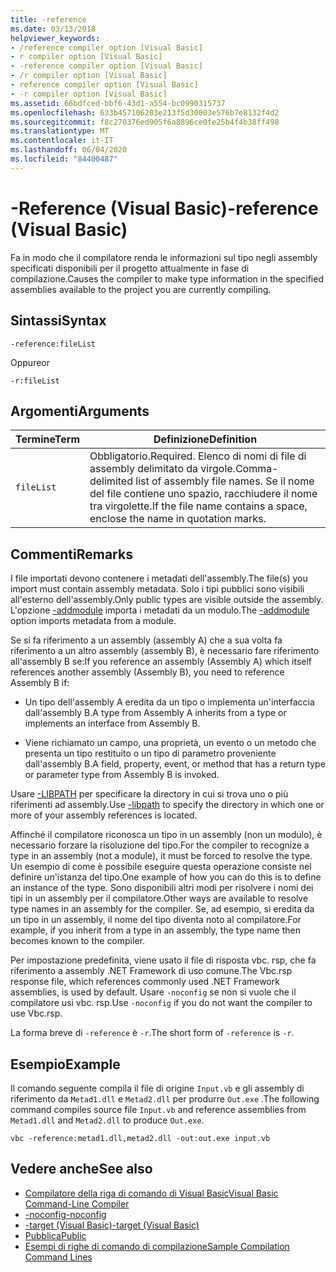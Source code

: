 ```yaml
---
title: -reference
ms.date: 03/13/2018
helpviewer_keywords:
- /reference compiler option [Visual Basic]
- r compiler option [Visual Basic]
- -reference compiler option [Visual Basic]
- /r compiler option [Visual Basic]
- reference compiler option [Visual Basic]
- -r compiler option [Visual Basic]
ms.assetid: 66bdfced-bbf6-43d1-a554-bc0990315737
ms.openlocfilehash: 633b457106203e213f5d30003e576b7e8132f4d2
ms.sourcegitcommit: f8c270376ed905f6a8896ce0fe25b4f4b38ff498
ms.translationtype: MT
ms.contentlocale: it-IT
ms.lasthandoff: 06/04/2020
ms.locfileid: "84400487"
---
```

# <a name="-reference-visual-basic"></a><span data-ttu-id="ea743-102">-Reference (Visual Basic)</span><span class="sxs-lookup"><span data-stu-id="ea743-102">-reference (Visual Basic)</span></span>
<span data-ttu-id="ea743-103">Fa in modo che il compilatore renda le informazioni sul tipo negli assembly specificati disponibili per il progetto attualmente in fase di compilazione.</span><span class="sxs-lookup"><span data-stu-id="ea743-103">Causes the compiler to make type information in the specified assemblies available to the project you are currently compiling.</span></span>  
  
## <a name="syntax"></a><span data-ttu-id="ea743-104">Sintassi</span><span class="sxs-lookup"><span data-stu-id="ea743-104">Syntax</span></span>  
  
```console  
-reference:fileList  
```

<span data-ttu-id="ea743-105">Oppure</span><span class="sxs-lookup"><span data-stu-id="ea743-105">or</span></span>

```console
-r:fileList  
```  
  
## <a name="arguments"></a><span data-ttu-id="ea743-106">Argomenti</span><span class="sxs-lookup"><span data-stu-id="ea743-106">Arguments</span></span>  
  
|<span data-ttu-id="ea743-107">Termine</span><span class="sxs-lookup"><span data-stu-id="ea743-107">Term</span></span>|<span data-ttu-id="ea743-108">Definizione</span><span class="sxs-lookup"><span data-stu-id="ea743-108">Definition</span></span>|  
|---|---|  
|`fileList`|<span data-ttu-id="ea743-109">Obbligatorio.</span><span class="sxs-lookup"><span data-stu-id="ea743-109">Required.</span></span> <span data-ttu-id="ea743-110">Elenco di nomi di file di assembly delimitato da virgole.</span><span class="sxs-lookup"><span data-stu-id="ea743-110">Comma-delimited list of assembly file names.</span></span> <span data-ttu-id="ea743-111">Se il nome del file contiene uno spazio, racchiudere il nome tra virgolette.</span><span class="sxs-lookup"><span data-stu-id="ea743-111">If the file name contains a space, enclose the name in quotation marks.</span></span>|  
  
## <a name="remarks"></a><span data-ttu-id="ea743-112">Commenti</span><span class="sxs-lookup"><span data-stu-id="ea743-112">Remarks</span></span>  
 <span data-ttu-id="ea743-113">I file importati devono contenere i metadati dell'assembly.</span><span class="sxs-lookup"><span data-stu-id="ea743-113">The file(s) you import must contain assembly metadata.</span></span> <span data-ttu-id="ea743-114">Solo i tipi pubblici sono visibili all'esterno dell'assembly.</span><span class="sxs-lookup"><span data-stu-id="ea743-114">Only public types are visible outside the assembly.</span></span> <span data-ttu-id="ea743-115">L'opzione [-addmodule](addmodule.md) importa i metadati da un modulo.</span><span class="sxs-lookup"><span data-stu-id="ea743-115">The [-addmodule](addmodule.md) option imports metadata from a module.</span></span>  
  
 <span data-ttu-id="ea743-116">Se si fa riferimento a un assembly (assembly A) che a sua volta fa riferimento a un altro assembly (assembly B), è necessario fare riferimento all'assembly B se:</span><span class="sxs-lookup"><span data-stu-id="ea743-116">If you reference an assembly (Assembly A) which itself references another assembly (Assembly B), you need to reference Assembly B if:</span></span>  
  
- <span data-ttu-id="ea743-117">Un tipo dell'assembly A eredita da un tipo o implementa un'interfaccia dall'assembly B.</span><span class="sxs-lookup"><span data-stu-id="ea743-117">A type from Assembly A inherits from a type or implements an interface from Assembly B.</span></span>  
  
- <span data-ttu-id="ea743-118">Viene richiamato un campo, una proprietà, un evento o un metodo che presenta un tipo restituito o un tipo di parametro proveniente dall'assembly B.</span><span class="sxs-lookup"><span data-stu-id="ea743-118">A field, property, event, or method that has a return type or parameter type from Assembly B is invoked.</span></span>  
  
 <span data-ttu-id="ea743-119">Usare [-LIBPATH](libpath.md) per specificare la directory in cui si trova uno o più riferimenti ad assembly.</span><span class="sxs-lookup"><span data-stu-id="ea743-119">Use [-libpath](libpath.md) to specify the directory in which one or more of your assembly references is located.</span></span>  
  
 <span data-ttu-id="ea743-120">Affinché il compilatore riconosca un tipo in un assembly (non un modulo), è necessario forzare la risoluzione del tipo.</span><span class="sxs-lookup"><span data-stu-id="ea743-120">For the compiler to recognize a type in an assembly (not a module), it must be forced to resolve the type.</span></span> <span data-ttu-id="ea743-121">Un esempio di come è possibile eseguire questa operazione consiste nel definire un'istanza del tipo.</span><span class="sxs-lookup"><span data-stu-id="ea743-121">One example of how you can do this is to define an instance of the type.</span></span> <span data-ttu-id="ea743-122">Sono disponibili altri modi per risolvere i nomi dei tipi in un assembly per il compilatore.</span><span class="sxs-lookup"><span data-stu-id="ea743-122">Other ways are available to resolve type names in an assembly for the compiler.</span></span> <span data-ttu-id="ea743-123">Se, ad esempio, si eredita da un tipo in un assembly, il nome del tipo diventa noto al compilatore.</span><span class="sxs-lookup"><span data-stu-id="ea743-123">For example, if you inherit from a type in an assembly, the type name then becomes known to the compiler.</span></span>  
  
 <span data-ttu-id="ea743-124">Per impostazione predefinita, viene usato il file di risposta vbc. rsp, che fa riferimento a assembly .NET Framework di uso comune.</span><span class="sxs-lookup"><span data-stu-id="ea743-124">The Vbc.rsp response file, which references commonly used .NET Framework assemblies, is used by default.</span></span> <span data-ttu-id="ea743-125">Usare `-noconfig` se non si vuole che il compilatore usi vbc. rsp.</span><span class="sxs-lookup"><span data-stu-id="ea743-125">Use `-noconfig` if you do not want the compiler to use Vbc.rsp.</span></span>  
  
 <span data-ttu-id="ea743-126">La forma breve di `-reference` è `-r`.</span><span class="sxs-lookup"><span data-stu-id="ea743-126">The short form of `-reference` is `-r`.</span></span>  
  
## <a name="example"></a><span data-ttu-id="ea743-127">Esempio</span><span class="sxs-lookup"><span data-stu-id="ea743-127">Example</span></span>  
 <span data-ttu-id="ea743-128">Il comando seguente compila il file di origine `Input.vb` e gli assembly di riferimento da `Metad1.dll` e `Metad2.dll` per produrre `Out.exe` .</span><span class="sxs-lookup"><span data-stu-id="ea743-128">The following command compiles source file `Input.vb` and reference assemblies from `Metad1.dll` and `Metad2.dll` to produce `Out.exe`.</span></span>  
  
```console
vbc -reference:metad1.dll,metad2.dll -out:out.exe input.vb  
```  
  
## <a name="see-also"></a><span data-ttu-id="ea743-129">Vedere anche</span><span class="sxs-lookup"><span data-stu-id="ea743-129">See also</span></span>

- [<span data-ttu-id="ea743-130">Compilatore della riga di comando di Visual Basic</span><span class="sxs-lookup"><span data-stu-id="ea743-130">Visual Basic Command-Line Compiler</span></span>](index.md)
- [<span data-ttu-id="ea743-131">-noconfig</span><span class="sxs-lookup"><span data-stu-id="ea743-131">-noconfig</span></span>](noconfig.md)
- [<span data-ttu-id="ea743-132">-target (Visual Basic)</span><span class="sxs-lookup"><span data-stu-id="ea743-132">-target (Visual Basic)</span></span>](target.md)
- [<span data-ttu-id="ea743-133">Pubblica</span><span class="sxs-lookup"><span data-stu-id="ea743-133">Public</span></span>](../../language-reference/modifiers/public.md)
- [<span data-ttu-id="ea743-134">Esempi di righe di comando di compilazione</span><span class="sxs-lookup"><span data-stu-id="ea743-134">Sample Compilation Command Lines</span></span>](sample-compilation-command-lines.md)
